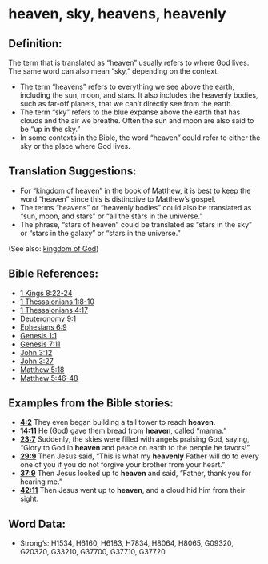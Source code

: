 # heaven, sky, heavens, heavenly

## Definition:

The term that is translated as “heaven” usually refers to where God lives. The same word can also mean “sky,” depending on the context.

* The term “heavens” refers to everything we see above the earth, including the sun, moon, and stars. It also includes the heavenly bodies, such as far-off planets, that we can’t directly see from the earth.
* The term “sky” refers to the blue expanse above the earth that has clouds and the air we breathe. Often the sun and moon are also said to be “up in the sky.”
* In some contexts in the Bible, the word “heaven” could refer to either the sky or the place where God lives.

## Translation Suggestions:

* For “kingdom of heaven” in the book of Matthew, it is best to keep the word “heaven” since this is distinctive to Matthew’s gospel.
* The terms “heavens” or “heavenly bodies” could also be translated as “sun, moon, and stars” or “all the stars in the universe.”
* The phrase, “stars of heaven” could be translated as “stars in the sky” or “stars in the galaxy” or “stars in the universe.”

(See also: [kingdom of God](../kt/kingdomofgod.md))

## Bible References:

* [1 Kings 8:22-24](rc://en/tn/help/1ki/08/22)
* [1 Thessalonians 1:8-10](rc://en/tn/help/1th/01/08)
* [1 Thessalonians 4:17](rc://en/tn/help/1th/04/17)
* [Deuteronomy 9:1](rc://en/tn/help/deu/09/01)
* [Ephesians 6:9](rc://en/tn/help/eph/06/9)
* [Genesis 1:1](rc://en/tn/help/gen/01/01)
* [Genesis 7:11](rc://en/tn/help/gen/07/11)
* [John 3:12](rc://en/tn/help/jhn/03/12)
* [John 3:27](rc://en/tn/help/jhn/03/27)
* [Matthew 5:18](rc://en/tn/help/mat/05/18)
* [Matthew 5:46-48](rc://en/tn/help/mat/05/46)

## Examples from the Bible stories:

* __[4:2](rc://en/tn/help/obs/04/02)__ They even began building a tall tower to reach __heaven__.
* __[14:11](rc://en/tn/help/obs/14/11)__ He (God) gave them bread from __heaven__, called “manna.”
* __[23:7](rc://en/tn/help/obs/23/07)__ Suddenly, the skies were filled with angels praising God, saying, “Glory to God in __heaven__ and peace on earth to the people he favors!”
* __[29:9](rc://en/tn/help/obs/29/09)__ Then Jesus said, “This is what my __heavenly__ Father will do to every one of you if you do not forgive your brother from your heart.”
* __[37:9](rc://en/tn/help/obs/37/09)__ Then Jesus looked up to __heaven__ and said, “Father, thank you for hearing me.”
* __[42:11](rc://en/tn/help/obs/42/11)__ Then Jesus went up to __heaven__, and a cloud hid him from their sight.

## Word Data:

* Strong’s: H1534, H6160, H6183, H7834, H8064, H8065, G09320, G20320, G33210, G37700, G37710, G37720
